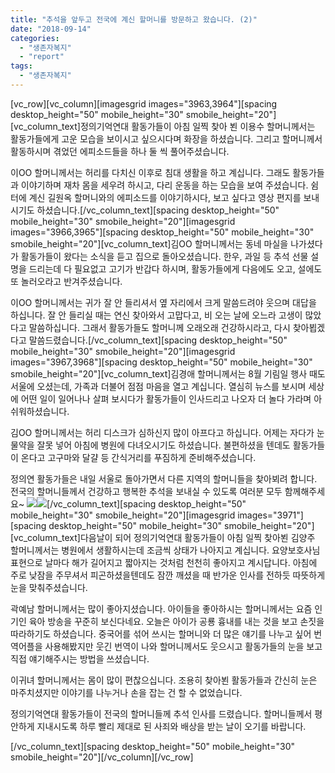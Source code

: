 ```yaml
---
title: "추석을 앞두고 전국에 계신 할머니를 방문하고 왔습니다. (2)"
date: "2018-09-14"
categories: 
  - "생존자복지"
  - "report"
tags: 
  - "생존자복지"
---
```


\[vc\_row\]\[vc\_column\]\[imagesgrid images="3963,3964"\]\[spacing desktop\_height="50" mobile\_height="30" smobile\_height="20"\]\[vc\_column\_text\]정의기억연대 활동가들이 아침 일찍 찾아 뵌 이용수 할머니께서는 활동가들에게 고운 모습을 보이시고 싶으시다며 화장을 하셨습니다. 그리고 할머니께서 활동하시며 겪었던 에피소드들을 하나 둘 씩 풀어주셨습니다.

이OO 할머니께서는 허리를 다치신 이후로 침대 생활을 하고 계십니다. 그래도 활동가들과 이야기하며 재차 몸을 세우려 하시고, 다리 운동을 하는 모습을 보여 주셨습니다. 쉼터에 계신 길원옥 할머니와의 에피소드를 이야기하시다, 보고 싶다고 영상 편지를 보내시기도 하셨습니다.\[/vc\_column\_text\]\[spacing desktop\_height="50" mobile\_height="30" smobile\_height="20"\]\[imagesgrid images="3966,3965"\]\[spacing desktop\_height="50" mobile\_height="30" smobile\_height="20"\]\[vc\_column\_text\]김OO 할머니께서는 동네 마실을 나가셨다가 활동가들이 왔다는 소식을 듣고 집으로 돌아오셨습니다. 한우, 과일 등 추석 선물 설명을 드리는데 다 필요없고 고기가 반갑다 하시며, 활동가들에게 다음에도 오고, 설에도 또 놀러오라고 반겨주셨습니다.

이OO 할머니께서는 귀가 잘 안 들리셔서 옆 자리에서 크게 말씀드려야 웃으며 대답을 하십니다. 잘 안 들리실 때는 연신 찾아와서 고맙다고, 비 오는 날에 오느라 고생이 많았다고 말씀하십니다. 그래서 활동가들도 할머니께 오래오래 건강하시라고, 다시 찾아뵙겠다고 말씀드렸습니다.\[/vc\_column\_text\]\[spacing desktop\_height="50" mobile\_height="30" smobile\_height="20"\]\[imagesgrid images="3967,3968"\]\[spacing desktop\_height="50" mobile\_height="30" smobile\_height="20"\]\[vc\_column\_text\]김경애 할머니께서는 8월 기림일 행사 때도 서울에 오셨는데, 가족과 더불어 점점 마음을 열고 계십니다. 열심히 뉴스를 보시며 세상에 어떤 일이 일어나나 살펴 보시다가 활동가들이 인사드리고 나오자 더 놀다 가라며 아쉬워하셨습니다.

김OO 할머니께서는 허리 디스크가 심하신지 많이 아프다고 하십니다. 어제는 자다가 눈물약을 잘못 넣어 아침에 병원에 다녀오시기도 하셨습니다. 불편하셨을 텐데도 활동가들이 온다고 고구마와 달걀 등 간식거리를 푸짐하게 준비해주셨습니다.

정의연 활동가들은 내일 서울로 돌아가면서 다른 지역의 할머니들을 찾아뵈려 합니다. 전국의 할머니들께서 건강하고 행복한 추석을 보내실 수 있도록 여러분 모두 함께해주세요~ ![](https://static.xx.fbcdn.net/images/emoji.php/v9/ff3/1.5/16/2764.png)![](https://static.xx.fbcdn.net/images/emoji.php/v9/ff3/1.5/16/2764.png)\[/vc\_column\_text\]\[spacing desktop\_height="50" mobile\_height="30" smobile\_height="20"\]\[imagesgrid images="3971"\]\[spacing desktop\_height="50" mobile\_height="30" smobile\_height="20"\]\[vc\_column\_text\]다음날이 되어 정의기억연대 활동가들이 아침 일찍 찾아뵌 김양주 할머니께서는 병원에서 생활하시는데 조금씩 상태가 나아지고 계십니다. 요양보호사님 표현으로 날마다 해가 길어지고 짧아지는 것처럼 천천히 좋아지고 계시답니다. 아침에 주로 낮잠을 주무셔서 피곤하셨을텐데도 잠깐 깨셨을 때 반가운 인사를 전하듯 따뜻하게 눈을 맞춰주셨습니다.

곽예남 할머니께서는 많이 좋아지셨습니다. 아이들을 좋아하시는 할머니께서는 요즘 인기인 육아 방송을 꾸준히 보신다네요. 오늘은 아이가 공룡 흉내를 내는 것을 보고 손짓을 따라하기도 하셨습니다. 중국어를 섞어 쓰시는 할머니와 더 많은 얘기를 나누고 싶어 번역어플을 사용해봤지만 웃긴 번역이 나와 할머니께서도 웃으시고 활동가들의 눈을 보고 직접 얘기해주시는 방법을 쓰셨습니다.

이귀녀 할머니께서는 몸이 많이 편찮으십니다. 조용히 찾아뵌 활동가들과 간신히 눈은 마주치셨지만 이야기를 나누거나 손을 잡는 건 할 수 없었습니다.

정의기억연대 활동가들이 전국의 할머니들께 추석 인사를 드렸습니다. 할머니들께서 평안하게 지내시도록 하루 빨리 제대로 된 사죄와 배상을 받는 날이 오기를 바랍니다.

\[/vc\_column\_text\]\[spacing desktop\_height="50" mobile\_height="30" smobile\_height="20"\]\[/vc\_column\]\[/vc\_row\]
